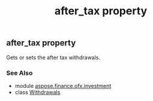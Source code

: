 ﻿---
title: after_tax property
second_title: Aspose.Finance for Python via .NET API References
description: 
type: docs
weight: 30
url: /python-net/aspose.finance.ofx.investment/withdrawals/after_tax/
is_root: false
---

## after_tax property


Gets or sets the after tax withdrawals.

### See Also
* module [aspose.finance.ofx.investment](../../)
* class [Withdrawals](/finance/python-net/aspose.finance.ofx.investment/withdrawals)
